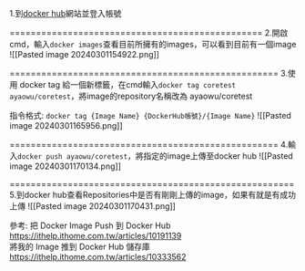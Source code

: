 1.到[docker hub](https://hub.docker.com/)網站並登入帳號

================================================
2.開啟cmd，輸入`docker images`查看目前所擁有的images，可以看到目前有一個image
![[Pasted image 20240301154922.png]]

===================================================
3.使用 docker tag 給一個新標籤，在cmd輸入`docker tag coretest ayaowu/coretest`，將image的repository名稱改為 ayaowu/coretest

指令格式:
`docker tag {Image Name} {DockerHub帳號}/{Image Name}`
![[Pasted image 20240301165956.png]]

===================================================
4.輸入`docker push ayaowu/coretest`，將指定的image上傳至docker hub
![[Pasted image 20240301170134.png]]

======================================================
5.到docker hub查看Repositories中是否有剛剛上傳的image，如果有就是有成功上傳
![[Pasted image 20240301170431.png]]

參考:
把 Docker Image Push 到 Docker Hub
https://ithelp.ithome.com.tw/articles/10191139  
將我的 Image 推到 Docker Hub 儲存庫
https://ithelp.ithome.com.tw/articles/10333562